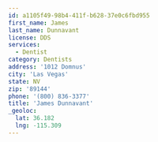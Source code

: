 ```yaml
---
id: a1105f49-98b4-411f-b628-37e0c6fbd955
first_name: James
last_name: Dunnavant
license: DDS
services:
  - Dentist
category: Dentists
address: '1012 Domnus'
city: 'Las Vegas'
state: NV
zip: '89144'
phone: '(800) 836-3377'
title: 'James Dunnavant'
_geoloc:
  lat: 36.182
  lng: -115.309
---
```

